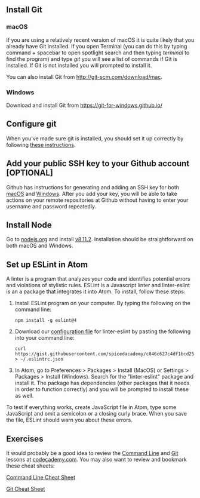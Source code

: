 ## Install Git

### macOS

If you are using a relatively recent version of macOS it is quite likely that you already have Git installed. If you open Terminal (you can do this by typing command + spacebar to open spotlight search and then typing _terminal_ to find the program) and type _git_ you will see a list of commands if Git is installed. If Git is not installed you will prompted to install it.

You can also install Git from <a href="http://git-scm.com/download/mac.">http://git-scm.com/download/mac</a>.

### Windows

Download and install Git from <a href="https://git-for-windows.github.io/">https://git-for-windows.github.io/</a>

## Configure git

When you've made sure git is installed, you should set it up correctly by following [these instructions](https://git-scm.com/book/en/v2/Getting-Started-First-Time-Git-Setup#Your-Identity).

## Add your public SSH key to your Github account [OPTIONAL]

Github has instructions for generating and adding an SSH key for both <a href="https://help.github.com/articles/generating-an-ssh-key/#platform-mac">macOS</a> and <a href="https://help.github.com/articles/generating-an-ssh-key/#platform-windows">Windows</a>. After you add your key, you will be able to take actions on your remote repositories at Github without having to enter your username and password repeatedly.

## Install Node

Go to <a href="https://nodejs.org">nodejs.org</a> and install <a href="https://nodejs.org/dist/v8.11.2/node-v8.11.2.pkg">v8.11.2</a>. Installation should be straightforward on both macOS and Windows.

## Set up ESLint in Atom

A linter is a program that analyzes your code and identifies potential errors and violations of stylistic rules. ESLint is a Javascript linter and linter-eslint is an a package that integrates it into Atom. To install, follow these steps:

1. Install ESLint program on your computer. By typing the following on the command line:


    ```
    npm install -g eslint@4
    ```

2. Download our [configuration file](https://gist.github.com/spicedacademy/c846c627c4df1bcd255c7bf6eb92a15a) for linter-eslint by pasting the following into your command line:

   ```
   curl https://gist.githubusercontent.com/spicedacademy/c846c627c4df1bcd255c7bf6eb92a15a/raw/2d7262cbff80936fd721678d8c98c89c3b0e8a05/.eslintrc.json > ~/.eslintrc.json
   ```

3. In Atom, go to Preferences > Packages > Install (MacOS) or Settings > Packages > Install (Windows). Search for the "linter-eslint" package and install it. The package has dependencies (other packages that it needs in order to function correctly) and you will be prompted to install these as well.

To test if everything works, create JavaScript file in Atom, type some JavaScript and omit a semicolon or a closing curly brace. When you save the file, ESLint should warn you about these errors.

## Exercises

It would probably be a good idea to review the <a href="https://www.codecademy.com/learn/learn-the-command-line">Command Line</a> and <a href="https://www.codecademy.com/learn/learn-git">Git</a> lessons at <a href="https://www.codecademy.com">codecademy.com</a>. You may also want to review and bookmark these cheat sheets:

<a href="https://www.git-tower.com/blog/command-line-cheat-sheet/">Command Line Cheat Sheet</a>

<a href="https://www.git-tower.com/blog/git-cheat-sheet/">Git Cheat Sheet</a>
